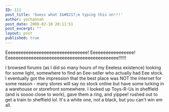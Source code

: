 ```yaml
---
ID: 111
post_title: 'Guess what I&#8217;m typing this on!!!'
author: yochannah
post_date: 2008-02-10 20:11:51
post_excerpt: ""
layout: post
published: true
---
```

Eeeeeeeeeeeeeeeeeeeeeeeeeeeeeeee! Eeeeeeeeeeeeeeeee! Eeeeeeeeeeeeeeeeeeeeeeeeeeeeeeeeeeeeeeeeeeee!!!!!!


I browsed forums (as I did so many hours of my Eeeless existence) looking for some light, somewhere to find an Eee-seller who actually had Eee stock. I eventually got the impression that the best place was NOT the internet for some reason - many stores will say no stock online but have some lurking in a warehouse or storefront somewhere. I looked up Toys-R-Us in sheffield (and is soooo close to work), gave them a ring, and yippee! rushed out to get a train to sheffield *lol*. It's a white one, not a black, but you can't win em all.